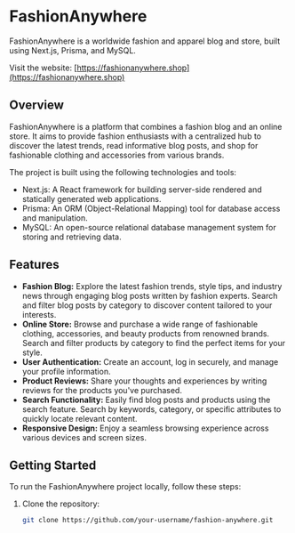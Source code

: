 # FashionAnywhere

FashionAnywhere is a worldwide fashion and apparel blog and store, built using Next.js, Prisma, and MySQL.

Visit the website: [https://fashionanywhere.shop](https://fashionanywhere.shop)

## Overview

FashionAnywhere is a platform that combines a fashion blog and an online store. It aims to provide fashion enthusiasts with a centralized hub to discover the latest trends, read informative blog posts, and shop for fashionable clothing and accessories from various brands.

The project is built using the following technologies and tools:

- Next.js: A React framework for building server-side rendered and statically generated web applications.
- Prisma: An ORM (Object-Relational Mapping) tool for database access and manipulation.
- MySQL: An open-source relational database management system for storing and retrieving data.

## Features

- **Fashion Blog:** Explore the latest fashion trends, style tips, and industry news through engaging blog posts written by fashion experts. Search and filter blog posts by category to discover content tailored to your interests.
- **Online Store:** Browse and purchase a wide range of fashionable clothing, accessories, and beauty products from renowned brands. Search and filter products by category to find the perfect items for your style.
- **User Authentication:** Create an account, log in securely, and manage your profile information.
- **Product Reviews:** Share your thoughts and experiences by writing reviews for the products you've purchased.
- **Search Functionality:** Easily find blog posts and products using the search feature. Search by keywords, category, or specific attributes to quickly locate relevant content.
- **Responsive Design:** Enjoy a seamless browsing experience across various devices and screen sizes.

## Getting Started

To run the FashionAnywhere project locally, follow these steps:

1. Clone the repository:

   ```bash
   git clone https://github.com/your-username/fashion-anywhere.git


